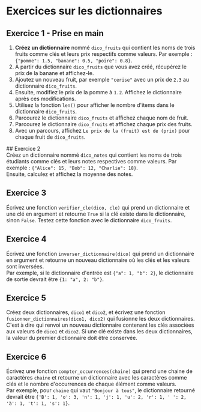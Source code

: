# Exercices sur les dictionnaires  

## Exercice 1 - Prise en main   
1. __Créez un dictionnaire__ nommé `dico_fruits` qui contient les noms de trois fruits comme clés et leurs prix respectifs comme valeurs. Par exemple : `{"pomme": 1.5, "banane": 0.5, "poire": 0.8}`.  
2. À partir du dictionnaire `dico_fruits` que vous avez créé, récupérez le prix de la banane et affichez-le.    
3. Ajoutez un nouveau fruit, par exemple `"cerise"` avec un prix de `2.3` au dictionnaire `dico_fruits`.
4. Ensuite, modifiez le prix de la pomme à `1.2`. Affichez le dictionnaire après ces modifications.
5. Utilisez la fonction `len()` pour afficher le nombre d'items dans le dictionnaire `dico_fruits`.
6. Parcourez le dictionnaire `dico_fruits` et affichez chaque nom de fruit.
7. Parcourez le dictionnaire `dico_fruits` et affichez chaque prix des fruits.
8. Avec un parcours, affichez `Le prix de la (fruit) est de (prix)` pour chaque fruit de `dico_fruits`.  

## Exercice 2  
Créez un dictionnaire nommé `dico_notes` qui contient les noms de trois étudiants comme clés et leurs notes respectives comme valeurs. Par exemple : `{"Alice": 15, "Bob": 12, "Charlie": 18}`.   
Ensuite, calculez et affichez la moyenne des notes.  

## Exercice 3  
Écrivez une fonction `verifier_cle(dico, cle)` qui prend un dictionnaire et une clé en argument et retourne `True` si la clé existe dans le dictionnaire, sinon `False`. Testez cette fonction avec le dictionnaire `dico_fruits`.

## Exercice 4  
Écrivez une fonction `inverser_dictionnaire(dico)` qui prend un dictionnaire en argument et retourne un nouveau dictionnaire où les clés et les valeurs sont inversées.   
Par exemple, si le dictionnaire d'entrée est `{"a": 1, "b": 2}`, le dictionnaire de sortie devrait être `{1: "a", 2: "b"}`.

## Exercice 5   
Créez deux dictionnaires, `dico1` et `dico2`, et écrivez une fonction `fusionner_dictionnaires(dico1, dico2)` qui fusionne les deux dictionnaires. C'est à dire qui renvoi un nouveau dictionnaire contenant les clés associées aux valeurs de `dico1` et `dico2`. Si une clé existe dans les deux dictionnaires, la valeur du premier dictionnaire doit être conservée.  

## Exercice 6   
Écrivez une fonction `compter_occurrences(chaine)` qui prend une chaine de caractères `chaine` et retourne un dictionnaire avec les caractères comme clés et le nombre d'occurrences de chaque élément comme valeurs.  
Par exemple, pour `chaine` qui vaut `"Bonjour à tous"`, le dictionnaire retourné devrait être `{'B': 1, 'o': 3, 'n': 1, 'j': 1, 'u': 2, 'r': 1, ' ': 2, 'à': 1, 't': 1, 's': 1}`.  

